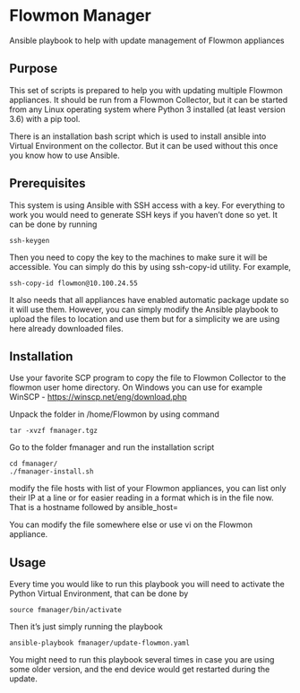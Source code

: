 # Flowmon Manager

Ansible playbook to help with update management of Flowmon appliances

## Purpose
This set of scripts is prepared to help you with updating multiple Flowmon appliances. It should be run from a Flowmon Collector, but it can be started from any Linux operating system where Python 3 installed (at least version 3.6) with a pip tool.

There is an installation bash script which is used to install ansible into Virtual Environment on the collector. But it can be used without this once you know how to use Ansible.
## Prerequisites
This system is using Ansible with SSH access with a key. For everything to work you would need to generate SSH keys if you haven’t done so yet. It can be done by running
```
ssh-keygen
```
Then you need to copy the key to the machines to make sure it will be accessible. You can simply do this by using ssh-copy-id utility. For example,
```
ssh-copy-id flowmon@10.100.24.55
```
It also needs that all appliances have enabled automatic package update so it will use them. However, you can simply modify the Ansible playbook to upload the files to location and use them but for a simplicity we are using here already downloaded files.
## Installation
Use your favorite SCP program to copy the file to Flowmon Collector to the flowmon user home directory. On Windows you can use for example WinSCP - <https://winscp.net/eng/download.php>

Unpack the folder in /home/Flowmon by using command 
```
tar -xvzf fmanager.tgz
```
Go to the folder fmanager and run the installation script
```
cd fmanager/
./fmanager-install.sh
```
modify the file hosts with list of your Flowmon appliances, you can list only their IP at a line or for easier reading in a format which is in the file now. That is a hostname followed by ansible\_host=<IP here>

You can modify the file somewhere else or use vi on the Flowmon appliance.
## Usage
Every time you would like to run this playbook you will need to activate the Python Virtual Environment, that can be done by
```
source fmanager/bin/activate
```
Then it’s just simply running the playbook
```
ansible-playbook fmanager/update-flowmon.yaml
```
You might need to run this playbook several times in case you are using some older version, and the end device would get restarted during the update.
